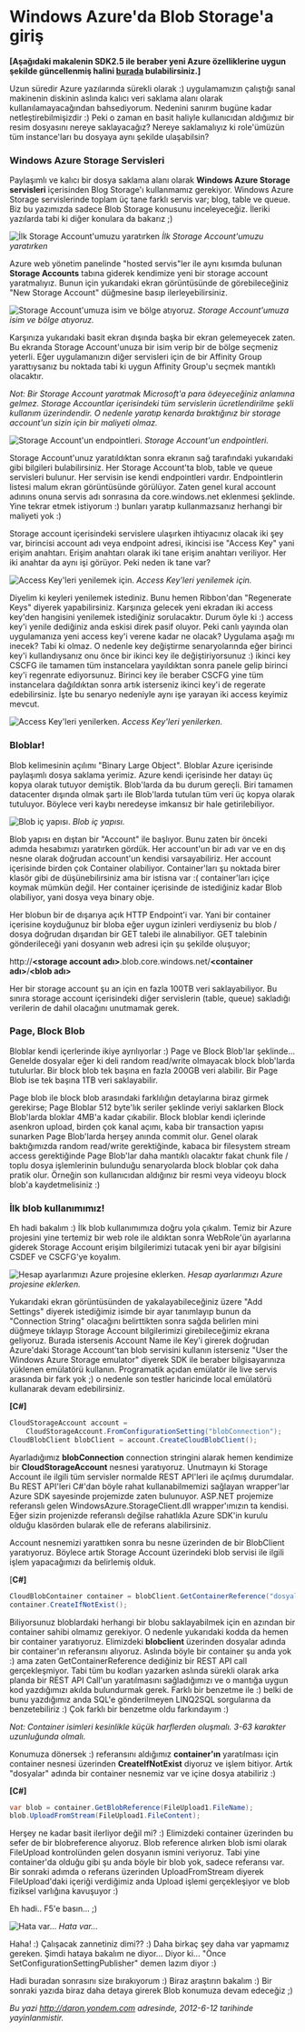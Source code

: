 # Windows Azure'da Blob Storage'a giriş 

**[Aşağıdaki makalenin SDK2.5 ile beraber yeni Azure özelliklerine uygun
şekilde güncellenmiş halini
[burada](http://daron.yondem.com/software/post/Azure_Blob_Storage_giris_SDK2_5)
bulabilirsiniz.]**

Uzun süredir Azure yazılarında sürekli olarak :) uygulamamızın çalıştığı
sanal makinenin diskinin aslında kalıcı veri saklama alanı olarak
kullanılamayacağından bahsediyorum. Nedenini sanırım bugüne kadar
netleştirebilmişizdir :) Peki o zaman en basit haliyle kullanıcıdan
aldığımız bir resim dosyasını nereye saklayacağız? Nereye saklamalıyız
ki role'ümüzün tüm instance'ları bu dosyaya aynı şekilde ulaşabilsin?

### Windows Azure Storage Servisleri  

Paylaşımlı ve kalıcı bir dosya saklama alanı olarak **Windows Azure
Storage servisleri** içerisinden Blog Storage'ı kullanmamız gerekiyor.
Windows Azure Storage servislerinde toplam üç tane farklı servis var;
blog, table ve queue. Biz bu yazımızda sadece Blob Storage konusunu
inceleyeceğiz. İleriki yazılarda tabi ki diğer konulara da bakarız ;)

![İlk Storage Account'umuzu
yaratırken](media/Windows_Azure_da_Blob_Storage_a_giris/blob.png)
*İlk Storage Account'umuzu yaratırken*

Azure web yönetim panelinde "hosted servis"ler ile aynı kısımda bulunan
**Storage Accounts** tabına giderek kendimize yeni bir storage account
yaratmalıyız. Bunun için yukarıdaki ekran görüntüsünde de
görebileceğiniz "New Storage Account" düğmesine basıp
ilerleyebilirsiniz.

![Storage Account'umuza isim ve bölge
atıyoruz.](media/Windows_Azure_da_Blob_Storage_a_giris/blob2.png)
*Storage Account'umuza isim ve bölge atıyoruz.*

Karşınıza yukarıdaki basit ekran dışında başka bir ekran gelemeyecek
zaten. Bu ekranda Storage Account'unuza bir isim verip bir de bölge
seçmeniz yeterli. Eğer uygulamanızın diğer servisleri için de bir
Affinity Group yarattıysanız bu noktada tabi ki uygun Affinity Group'u
seçmek mantıklı olacaktır.

*Not: Bir Storage Account yaratmak Microsoft'a para ödeyeceğiniz
anlamına gelmez. Storage Accountlar içerisindeki tüm servislerin
ücretlendirilme şekli kullanım üzerindendir. O nedenle yaratıp kenarda
bıraktığınız bir storage account'un sizin için bir maliyeti olmaz.*

![Storage Account'un
endpointleri.](media/Windows_Azure_da_Blob_Storage_a_giris/blob3.png)
*Storage Account'un endpointleri.*

Storage Account'unuz yaratıldıktan sonra ekranın sağ tarafındaki
yukarıdaki gibi bilgileri bulabilirsiniz. Her Storage Account'ta blob,
table ve queue servisleri bulunur. Her servisin ise kendi endpointleri
vardır. Endpointlerin listesi malum ekran görüntüsünde görülüyor. Zaten
genel kural account adınıns onuna servis adı sonrasına da
core.windows.net eklenmesi şeklinde. Yine tekrar etmek istiyorum :)
bunları yaratıp kullanmazsanız herhangi bir maliyeti yok :)

Storage account içerisindeki servislere ulaşırken ihtiyacınız olacak iki
şey var, birincisi account adı veya endpoint adresi, ikincisi ise
"Access Key" yani erişim anahtarı. Erişim anahtarı olarak iki tane
erişim anahtarı veriliyor. Her iki anahtar da aynı işi görüyor. Peki
neden ik tane var?

![Access Key'leri yenilemek
için.](media/Windows_Azure_da_Blob_Storage_a_giris/blob4.png)
*Access Key'leri yenilemek için.*

Diyelim ki keyleri yenilemek istediniz. Bunu hemen Ribbon'dan
"Regenerate Keys" diyerek yapabilirsiniz. Karşınıza gelecek yeni ekradan
iki access key'den hangisini yenilemek istediğiniz sorulacaktır. Durum
öyle ki :) access key'i yenile dediğiniz anda eskisi direk pasif oluyor.
Peki canlı yayında olan uygulamanıza yeni access key'i verene kadar ne
olacak? Uygulama aşağı mı inecek? Tabi ki olmaz. O nedenle key
değiştirme senaryolarında eğer birinci key'i kullandıysanız onu önce bir
ikinci key ile değiştiriyorsunuz :) ikinci key CSCFG ile tamamen tüm
instancelara yayıldıktan sonra panele gelip birinci key'i regenrate
ediyorsunuz. Birinci key ile beraber CSCFG yine tüm instancelara
dağıldıktan sonra artık isterseniz ikinci key'i de regerate
edebilirsiniz. İşte bu senaryo nedeniyle aynı işe yarayan iki access
keyimiz mevcut.

![Access Key'leri
yenilerken.](media/Windows_Azure_da_Blob_Storage_a_giris/blob5.png)
*Access Key'leri yenilerken.*

### Bloblar!  

Blob kelimesinin açılımı "Binary Large Object". Bloblar Azure içerisinde
paylaşımlı dosya saklama yerimiz. Azure kendi içerisinde her datayı üç
kopya olarak tutuyor demiştik. Blob'larda da bu durum gereçli. Biri
tamamen datacenter dışında olmak şartı ile Blob'larda tutulan tüm veri
üç kopya olarak tutuluyor. Böylece veri kaybı neredeyse imkansız bir
hale getirilebiliyor.

![Blob iç yapısı.](media/Windows_Azure_da_Blob_Storage_a_giris/blob6.png)
*Blob iç yapısı.*

Blob yapısı en dıştan bir "Account" ile başlıyor. Bunu zaten bir önceki
adımda hesabımızı yaratırken gördük. Her account'un bir adı var ve en
dış nesne olarak doğrudan account'un kendisi varsayabiliriz. Her account
içerisinde birden çok Container olabiliyor. Container'ları şu noktada
birer klasör gibi de düşünebilirsiniz ama bir istisna var :(
container'ları içiçe koymak mümkün değil. Her container içerisinde de
istediğiniz kadar Blob olabiliyor, yani dosya veya binary obje.

Her blobun bir de dışarıya açık HTTP Endpoint'i var. Yani bir container
içerisine koyduğunuz bir bloba eğer uygun izinleri verdiyseniz bu blob /
dosya doğrudan dışarıdan bir GET talebi ile alınabiliyor. GET talebinin
gönderileceği yani dosyanın web adresi için şu şekilde oluşuyor;

http://**\<storage account adı\>**.blob.core.windows.net/**\<container
adı\>**/**\<blob adı\>**

Her bir storage account şu an için en fazla 100TB veri saklayabiliyor.
Bu sınıra storage account içerisindeki diğer servislerin (table, queue)
sakladığı verilerin de dahil olacağını unutmamak gerek.

### Page, Block Blob  

Bloblar kendi içerlerinde ikiye ayrılıyorlar :) Page ve Block Blob'lar
şeklinde... Genelde dosyalar eğer ki deli random read/write olmayacak
block blob'larda tutulurlar. Bir block blob tek başına en fazla 200GB
veri alabilir. Bir Page Blob ise tek başına 1TB veri saklayabilir.

Page blob ile block blob arasındaki farklılığın detaylarına biraz girmek
gerekirse; Page Bloblar 512 byte'lık seriler şeklinde veriyi saklarken
Block Blob'larda bloklar 4MB'a kadar çıkabilir. Block bloblar kendi
içlerinde asenkron upload, birden çok kanal açımı, kaba bir transaction
yapısı sunarken Page Blob'larda herşey anında commit olur. Genel olarak
baktığımızda random read/write gerektiğinde, kabaca bir filesystem
stream access gerektiğinde Page Blob'lar daha mantıklı olacaktır fakat
chunk file / toplu dosya işlemlerinin bulunduğu senaryolarda block
bloblar çok daha pratik olur. Örneğin son kullanıcıdan aldığınız bir
resmi veya videoyu block blob'a kaydetmelisiniz :)

### İlk blob kullanımımız!  

Eh hadi bakalım :) İlk blob kullanımımıza doğru yola çıkalım. Temiz bir
Azure projesini yine tertemiz bir web role ile aldıktan sonra WebRole'ün
ayarlarına giderek Storage Account erişim bilgilerimizi tutacak yeni bir
ayar bilgisini CSDEF ve CSCFG'ye koyalım.

![Hesap ayarlarımızı Azure projesine
eklerken.](media/Windows_Azure_da_Blob_Storage_a_giris/blob7.png)
*Hesap ayarlarımızı Azure projesine eklerken.*

Yukarıdaki ekran görüntüsünden de yakalayabileceğiniz üzere "Add
Settings" diyerek istediğimiz isimde bir ayar tanımlayıp bunun da
"Connection String" olacağını belirttikten sonra sağda belirlen mini
düğmeye tıklayıp Storage Account bilgilerimizi girebileceğimiz ekrana
geliyoruz. Burada istersenis Account Name ile Key'i girerek doğrudan
Azure'daki Storage Account'tan blob servisini kullanın isterseniz "User
the Windows Azure Storage emulator" diyerek SDK ile beraber
bilgisayarınıza yüklenen emülatörü kullanın. Programatik açıdan emülatör
ile live servis arasında bir fark yok ;) o nedenle son testler haricinde
local emülatörü kullanarak devam edebilirsiniz.

**[C\#]**
```cs
CloudStorageAccount account = 
    CloudStorageAccount.FromConfigurationSetting("blobConnection");
CloudBlobClient blobClient = account.CreateCloudBlobClient();
```

Ayarladığımız **blobConnection** connection stringini alarak hemen
kendimize bir **CloudStorageAccount** nesnesi yaratıyoruz. Unutmayın ki
Storage Account ile ilgili tüm servisler normalde REST API'leri ile
açılmış durumdalar. Bu REST API'leri C\#'dan böyle rahat
kullanabilmemizi sağlayan wrapper'lar Azure SDK sayesinde projemizde
zaten bulunuyor. ASP.NET projemize referanslı gelen
WindowsAzure.StorageClient.dll wrapper'ımızın ta kendisi. Eğer sizin
projenizde referanslı değilse rahatlıkla Azure SDK'in kurulu olduğu
klasörden bularak elle de referans alabilirsiniz.

Account nesnemizi yarattıken sonra bu nesne üzerinden de bir BlobClient
yaratıyoruz. Böylece artık Storage Account üzerindeki blob servisi ile
ilgili işlem yapacağımızı da belirlemiş olduk.

[**C\#]**
```cs
CloudBlobContainer container = blobClient.GetContainerReference("dosyalar");
container.CreateIfNotExist();
```

Biliyorsunuz bloblardaki herhangi bir blobu saklayabilmek için en
azından bir container sahibi olmamız gerekiyor. O nedenle yukarıdaki
kodda da hemen bir container yaratıyoruz. Elimizdeki **blobclient**
üzerinden dosyalar adında bir container'ın referansını alıyoruz. Aslında
böyle bir container şu anda yok :) ama zaten GetContainerReference
dediğiniz bir REST API call gerçekleşmiyor. Tabi tüm bu kodları yazarken
aslında sürekli olarak arka planda bir REST API Call'un yaratılmasını
sağladığımızı ve o mantığa uygun kod yazdığımızı akılda bulundurmak
gerek. Farklı bir benzetme ile :) belki de bunu yazdığımız anda SQL'e
gönderilmeyen LINQ2SQL sorgularına da benzetebiliriz :) Çok farklı bir
benzetme oldu farkındayım :)

*Not: Container isimleri kesinlikle küçük harflerden oluşmalı. 3-63
karakter uzunluğunda olmalı.*

Konumuza dönersek :) referansını aldığımız **container'ın** yaratılması
için container nesnesi üzerinden **CreateIfNotExist** diyoruz ve işlem
bitiyor. Artık "dosyalar" adında bir container nesnemiz var ve içine
dosya atabiliriz :)

**[C\#]**
```cs
var blob = container.GetBlobReference(FileUpload1.FileName);
blob.UploadFromStream(FileUpload1.FileContent);
```

Herşey ne kadar basit ilerliyor değil mi? :) Elimizdeki container
üzerinden bu sefer de bir blobreference alıyoruz. Blob reference alırken
blob ismi olarak FileUpload kontrolünden gelen dosyanın ismini
veriyoruz. Tabi yine container'da olduğu gibi şu anda böyle bir blob
yok, sadece referansı var. Bir sonraki adımda o referans üzerinden
UploadFromStream diyerek FileUpload'daki içeriği verdiğimiz anda Upload
işlemi gerçekleşiyor ve blob fiziksel varlığına kavuşuyor :)

Eh hadi.. F5'e basın... ;)

![Hata var...](media/Windows_Azure_da_Blob_Storage_a_giris/blob8.png)
*Hata var...*

Haha! :) Çalışacak zannetiniz dimi?? :) Daha birkaç şey daha var
yapmamız gereken. Şimdi hataya bakalım ne diyor... Diyor ki... "Önce
SetConfigurationSettingPublisher" demen lazım diyor :)

Hadi buradan sonrasını size bırakıyorum :) Biraz araştırın bakalım :)
Bir sonraki yazıda biraz daha detaya girerek Blob konumuza devam
edeceğiz ;)


*Bu yazi http://daron.yondem.com adresinde, 2012-6-12 tarihinde yayinlanmistir.*